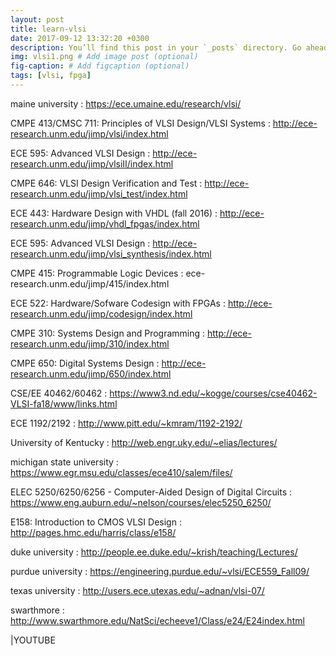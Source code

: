 ```yaml
---
layout: post
title: learn-vlsi
date: 2017-09-12 13:32:20 +0300
description: You’ll find this post in your `_posts` directory. Go ahead and edit it and re-build the site to see your changes. # Add post description (optional)
img: vlsi1.png # Add image post (optional)
fig-caption: # Add figcaption (optional)
tags: [vlsi, fpga]
---
```



maine university : https://ece.umaine.edu/research/vlsi/

CMPE 413/CMSC 711: Principles of VLSI Design/VLSI Systems : http://ece-research.unm.edu/jimp/vlsi/index.html

ECE 595: Advanced VLSI Design : http://ece-research.unm.edu/jimp/vlsiII/index.html

CMPE 646: VLSI Design Verification and Test : http://ece-research.unm.edu/jimp/vlsi_test/index.html

ECE 443: Hardware Design with VHDL (fall 2016) : http://ece-research.unm.edu/jimp/vhdl_fpgas/index.html

ECE 595: Advanced VLSI Design : http://ece-research.unm.edu/jimp/vlsi_synthesis/index.html

CMPE 415: Programmable Logic Devices : ece-research.unm.edu/jimp/415/index.html

ECE 522: Hardware/Sofware Codesign with FPGAs : http://ece-research.unm.edu/jimp/codesign/index.html

CMPE 310: Systems Design and Programming  : http://ece-research.unm.edu/jimp/310/index.html

CMPE 650: Digital Systems Design : http://ece-research.unm.edu/jimp/650/index.html

CSE/EE 40462/60462 : https://www3.nd.edu/~kogge/courses/cse40462-VLSI-fa18/www/links.html

ECE 1192/2192 : http://www.pitt.edu/~kmram/1192-2192/

University of Kentucky : http://web.engr.uky.edu/~elias/lectures/

michigan state university : https://www.egr.msu.edu/classes/ece410/salem/files/

ELEC 5250/6250/6256 - Computer-Aided Design of Digital Circuits : https://www.eng.auburn.edu/~nelson/courses/elec5250_6250/


E158: Introduction to CMOS VLSI Design : http://pages.hmc.edu/harris/class/e158/

duke university :  http://people.ee.duke.edu/~krish/teaching/Lectures/

purdue university : https://engineering.purdue.edu/~vlsi/ECE559_Fall09/

texas university : http://users.ece.utexas.edu/~adnan/vlsi-07/

swarthmore : http://www.swarthmore.edu/NatSci/echeeve1/Class/e24/E24index.html

|YOUTUBE


